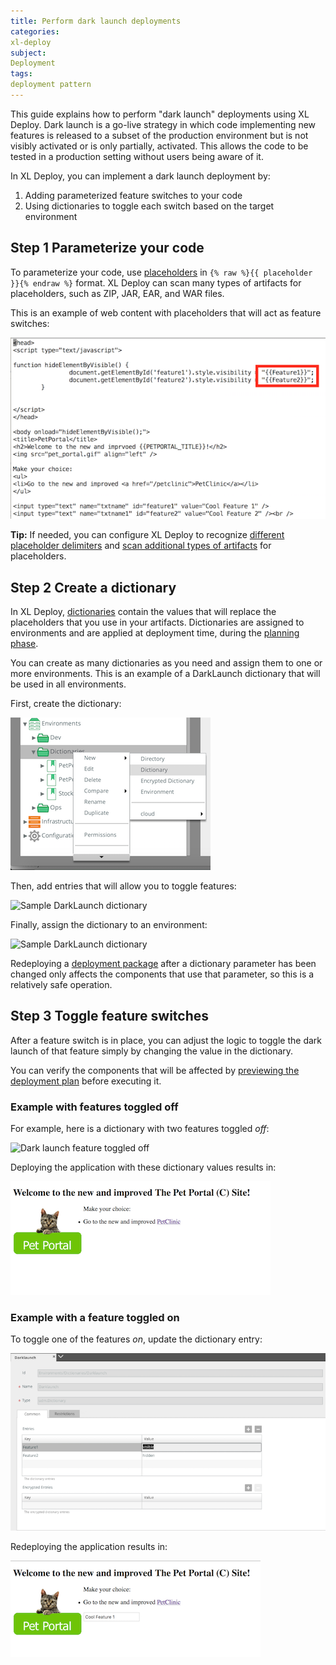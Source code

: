 ```yaml
---
title: Perform dark launch deployments
categories:
xl-deploy
subject:
Deployment
tags:
deployment pattern
---
```


This guide explains how to perform "dark launch" deployments using XL Deploy. Dark launch is a go-live strategy in which code implementing new features is released to a subset of the production environment but is not visibly activated or is only partially, activated. This allows the code to be tested in a production setting without users being aware of it.

In XL Deploy, you can implement a dark launch deployment by:

1. Adding parameterized feature switches to your code
1. Using dictionaries to toggle each switch based on the target environment

## Step 1 Parameterize your code

To parameterize your code, use [placeholders](/xl-deploy/how-to/using-placeholders-in-xl-deploy.html) in `{% raw %}{{ placeholder }}{% endraw %}` format. XL Deploy can scan many types of artifacts for placeholders, such as ZIP, JAR, EAR, and WAR files.

This is an example of web content with placeholders that will act as feature switches:

![Sample DarkLaunch code](images/darklaunch-code.png)

**Tip:** If needed, you can configure XL Deploy to recognize [different placeholder delimiters](/xl-deploy/how-to/using-placeholders-in-xl-deploy.html#using-different-file-placeholder-delimiters) and [scan additional types of artifacts](/xl-deploy/how-to/using-placeholders-in-xl-deploy.html#enabling-placeholder-scanning-for-additional-file-types) for placeholders.

## Step 2 Create a dictionary

In XL Deploy, [dictionaries](/xl-deploy/how-to/create-a-dictionary.html) contain the values that will replace the placeholders that you use in your artifacts. Dictionaries are assigned to environments and are applied at deployment time, during the [planning phase](/xl-deploy/concept/understanding-the-xl-deploy-planning-phase.html).

You can create as many dictionaries as you need and assign them to one or more environments. This is an example of a DarkLaunch dictionary that will be used in all environments.

First, create the dictionary:

![Sample DarkLaunch dictionary](images/darklaunch-dictionary-create.png)

Then, add entries that will allow you to toggle features:

![Sample DarkLaunch dictionary](images/darklaunch-dictionary.png)

Finally, assign the dictionary to an environment:

![Sample DarkLaunch dictionary](images/darklaunch-dictionary-env.png)

Redeploying a [deployment package](/xl-deploy/concept/key-xl-deploy-concepts.html#deployment-packages) after a dictionary parameter has been changed only affects the components that use that parameter, so this is a relatively safe operation.

## Step 3 Toggle feature switches

After a feature switch is in place, you can adjust the logic to toggle the dark launch of that feature simply by changing the value in the dictionary.

You can verify the components that will be affected by [previewing the deployment plan](/xl-deploy/how-to/preview-the-deployment-plan.html) before executing it.

### Example with features toggled off

For example, here is a dictionary with two features toggled *off*:

![Dark launch feature toggled off](images/darklaunch-mapping-off.png) 

Deploying the application with these dictionary values results in:

![Dark launch feature toggled off](images/darklaunch-deploy-off.png) 

### Example with a feature toggled on

To toggle one of the features *on*, update the dictionary entry:

![Dark launch feature toggled on](images/darklaunch-toggle-dict-on.png)

Redeploying the application results in:

![Dark launch feature toggled off](images/darklaunch-deploy-on.png) 
